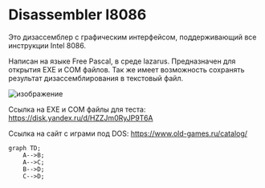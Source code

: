 <script src="https://cdn.jsdelivr.net/npm/mermaid@10.9.0/dist/mermaid.min.js"></script>
# Disassembler I8086
Это дизассемблер с графическим интерфейсом, поддерживающий все инструкции Intel 8086. 


Написан на языке Free Pascal, в среде lazarus.
Предназначен для открытия EXE и COM файлов. Так же имеет возможность сохранять результат дизассемблирования в текстовый файл.

![изображение](https://user-images.githubusercontent.com/94265342/232335343-12a330ad-0347-417e-bcd4-3869c185aee4.png)

Ссылка на EXE и COM файлы для теста: https://disk.yandex.ru/d/HZZJm0RyJP9T6A

Ссылка на сайт с играми под DOS: https://www.old-games.ru/catalog/


```mermaid
graph TD;
    A-->B;
    A-->C;
    B-->D;
    C-->D;
